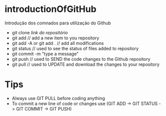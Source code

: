 # introductionOfGitHub

Introdução dos comnados para utilização do Github <br/>
* git clone *link do repositório*
* git add // add a new item to you repository
* git add -A or git add . // add all modifications
* git status // used to see the  status of files added to repository
* git commit -m "type a message"
* git push // used to SEND the code changes to the Github repository
* git pull // used to UPDATE and download the changes to your repository

# Tips

* Always use GIT PULL before coding anything
* To commit a new line of code or changes use (GIT ADD -> GIT STATUS -> GIT COMMIT -> GIT PUSH)
